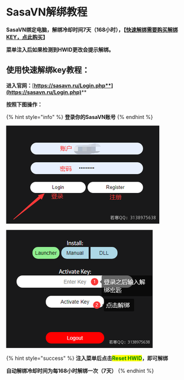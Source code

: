 # SasaVN解绑教程

**SasaVN绑定电脑，解绑冷却时间7天（168小时），【**[**快速解绑需要购买解绑KEY，点此购买**](https://ruohanfkw.shop/?code=ZnJvbT0xMDA2JmE9MiZiPTc1)**】**

**菜单注入后如果检测到HWID更改会提示解绑。**

## **使用快速解绑key教程：**

**进入官网：**[**https://sasavn.ru/Login.php**](https://sasavn.ru/Login.php)****

**按照下图操作：**

{% hint style="info" %}
**登录你的SasaVN账号**
{% endhint %}

![](<../../.gitbook/assets/image (206).png>)

![](<../../.gitbook/assets/image (36).png>)

{% hint style="success" %}
**注入菜单后点击**<mark style="color:green;">**Reset HWID**</mark>**，即可解绑**

**自动解绑冷却时间为每168小时解绑一次（7天）**
{% endhint %}

